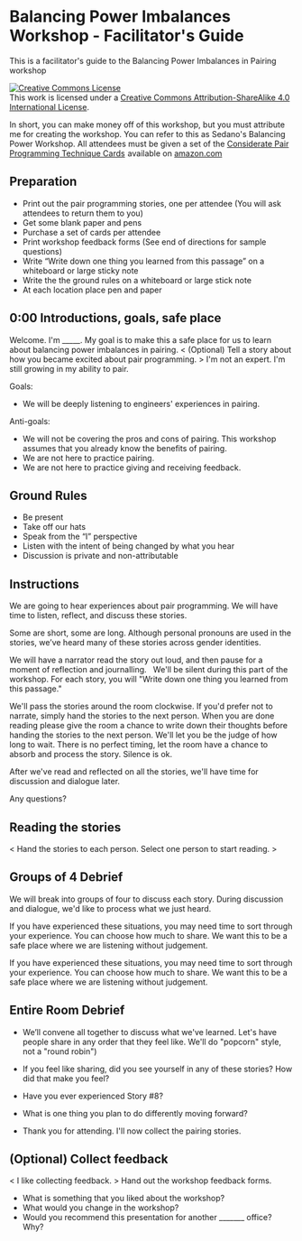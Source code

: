 # Balancing Power Imbalances Workshop - Facilitator's Guide
This is a facilitator's guide to the Balancing Power Imbalances in Pairing workshop

<a rel="license" href="http://creativecommons.org/licenses/by-sa/4.0/"><img alt="Creative Commons License" style="border-width:0" src="https://i.creativecommons.org/l/by-sa/4.0/88x31.png" /></a><br />This work is licensed under a <a rel="license" href="http://creativecommons.org/licenses/by-sa/4.0/">Creative Commons Attribution-ShareAlike 4.0 International License</a>.

In short, you can make money off of this workshop, but you must attribute me for creating the workshop. You can refer to this as Sedano's Balancing Power Workshop. All attendees must be given a set of the <a target="_blank" href="https://www.amazon.com/gp/product/B07L8QF3RC/ref=as_li_tl?ie=UTF8&camp=1789&creative=9325&creativeASIN=B07L8QF3RC&linkCode=as2&tag=sedano-20&linkId=1268691445f5f28ebb3475f2de206eef">Considerate Pair Programming Technique Cards</a><img src="//ir-na.amazon-adsystem.com/e/ir?t=sedano-20&l=am2&o=1&a=B07L8QF3RC" width="1" height="1" border="0" alt="" style="border:none !important; margin:0px !important;" />
available on <a target="_blank" href="https://www.amazon.com/gp/product/B07L8QF3RC/ref=as_li_tl?ie=UTF8&camp=1789&creative=9325&creativeASIN=B07L8QF3RC&linkCode=as2&tag=sedano-20&linkId=1268691445f5f28ebb3475f2de206eef">amazon.com</a>

## Preparation

- Print out the pair programming stories, one per attendee (You will ask attendees to return them to you)
- Get some blank paper and pens
- Purchase a set of cards per attendee
- Print workshop feedback forms (See end of directions for sample questions)
- Write “Write down one thing you learned from this passage” on a whiteboard or large sticky note
- Write the the ground rules on a whiteboard or large stick note
- At each location place pen and paper

## 0:00 Introductions, goals, safe place

Welcome. I'm _____. My goal is to make this a safe place for us to learn about balancing power imbalances in pairing. < (Optional) Tell a story about how you became excited about pair programming. > I'm not an expert. I'm still growing in my ability to pair.

Goals:
* We will be deeply listening to engineers' experiences in pairing.  

Anti-goals:
* We will not be covering the pros and cons of pairing. This workshop assumes that you already know the benefits of pairing. 
* We are not here to practice pairing.
* We are not here to practice giving and receiving feedback.

## Ground Rules

- Be present 
- Take off our hats
- Speak from the “I” perspective
- Listen with the intent of being changed by what you hear 
- Discussion is private and non-attributable

## Instructions
We are going to hear experiences about pair programming. We will have time to listen, reflect, and discuss these stories.

Some are short, some are long. Although personal pronouns are used in the stories, we’ve heard many of these stories across gender identities. 

We will have a narrator read the story out loud, and then pause for a moment of reflection and journalling.   We'll be silent during this part of the workshop. For each story, you will "Write down one thing you learned from this passage."

We'll pass the stories around the room clockwise. If you'd prefer not to narrate, simply hand the stories to the next person. When you are done reading please give the room a chance to write down their thoughts before handing the stories to the next person. We'll let you be the judge of how long to wait. There is no perfect timing, let the room have a chance to absorb and process the story. Silence is ok.

After we've read and reflected on all the stories, we'll have time for discussion and dialogue later. 

Any questions?

## Reading the stories

< Hand the stories to each person. Select one person to start reading. >

## Groups of 4 Debrief

We will break into groups of four to discuss each story. During discussion and dialogue, we'd like to process what we just heard.

If you have experienced these situations, you may need time to sort through your experience. You can choose how much to share. We want this to be a safe place where we are listening without judgement. 

If you have experienced these situations, you may need time to sort through your experience. You can choose how much to share. We want this to be a safe place where we are listening without judgement. 

## Entire Room Debrief

* We’ll convene all together to discuss what we've learned. Let's have people share in any order that they feel like. We'll do "popcorn" style, not a "round robin")

* If you feel like sharing, did you see yourself in any of these stories? How did that make you feel?  

* Have you ever experienced Story #8?

* What is one thing you plan to do differently moving forward?

* Thank you for attending. I'll now collect the pairing stories.

## (Optional) Collect feedback

< I like collecting feedback. > Hand out the workshop feedback forms.

* What is something that you liked about the workshop?
* What would you change in the workshop?
* Would you recommend this presentation for another _______ office? Why?



